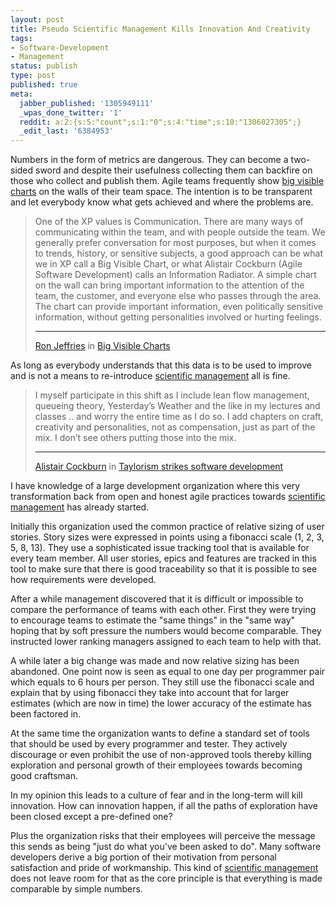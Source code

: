 ```yaml
---
layout: post
title: Pseudo Scientific Management Kills Innovation And Creativity
tags:
- Software-Development
- Management
status: publish
type: post
published: true
meta:
  jabber_published: '1305949111'
  _wpas_done_twitter: '1'
  reddit: a:2:{s:5:"count";s:1:"0";s:4:"time";s:10:"1306027305";}
  _edit_last: '6384953'
---
```

Numbers in the form of metrics are dangerous. They can become a two-sided sword and despite their usefulness collecting them can backfire on those who collect and publish them. Agile teams frequently show <a href="http://xprogramming.com/articles/bigvisiblecharts/">big visible charts</a> on the walls of their team space. The intention is to be transparent and let everybody know what gets achieved and where the problems are.

<blockquote>
	One of the XP values is Communication. There are many ways of communicating within the team, and with people outside the team. We generally prefer conversation for most purposes, but when it comes to trends, history, or sensitive subjects, a good approach can be what we in XP call a Big Visible Chart, or what Alistair Cockburn (Agile Software Development) calls an Information Radiator. A simple chart on the wall can bring important information to the attention of the team, the customer, and everyone else who passes through the area. The chart can provide important information, even politically sensitive information, without getting personalities involved or hurting feelings.
	<hr />
	<p><a href="http://xprogramming.com/">Ron Jeffries</a> in <a href="http://xprogramming.com/articles/bigvisiblecharts/">Big Visible Charts</a></p>
</blockquote>

As long as everybody understands that this data is to be used to improve and is not a means to re-introduce <a href="http://en.wikipedia.org/wiki/Scientific_management">scientific management</a> all is fine.

<blockquote>
	I myself participate in this shift as I include lean flow management, queueing theory, Yesterday’s Weather and the like in my lectures and classes .. and worry the entire time as I do so. I add chapters on craft, creativity and personalities, not as compensation, just as part of the mix. I don’t see others putting those into the mix.
	<hr />
	<p><a href="http://alistair.cockburn.us/">Alistair Cockburn</a> in <a href="http://alistair.cockburn.us/Taylorism+strikes+software+development">Taylorism strikes software development</a></p>
</blockquote>

I have knowledge of a large development organization where this very transformation back from open and honest agile practices towards <a href="http://en.wikipedia.org/wiki/Scientific_management">scientific management</a> has already started.

Initially this organization used the common practice of relative sizing of user stories. Story sizes were expressed in points using a fibonacci scale (1, 2, 3, 5, 8, 13). They use a sophisticated issue tracking tool that is available for every team member. All user stories, epics and features are tracked in this tool to make sure that there is good traceability so that it is possible to see how requirements were developed.

After a while management discovered that it is difficult or impossible to compare the performance of teams with each other. First they were trying to encourage teams to estimate the "same things" in the "same way" hoping that by soft pressure the numbers would become comparable. They instructed lower ranking managers assigned to each team to help with that.

A while later a big change was made and now relative sizing has been abandoned. One point now is seen as equal to one day per programmer pair which equals to 6 hours per person. They still use the fibonacci scale and explain that by using fibonacci they take into account that for larger estimates (which are now in time) the lower accuracy of the estimate has been factored in.

At the same time the organization wants to define a standard set of tools that should be used by every programmer and tester. They actively discourage or even prohibit the use of non-approved tools thereby killing exploration and personal growth of their employees towards becoming good craftsman.

In my opinion this leads to a culture of fear and in the long-term will kill innovation. How can innovation happen, if all the paths of exploration have been closed except a pre-defined one?

Plus the organization risks that their employees will perceive the message this sends as being "just do what you've been asked to do". Many software developers derive a big portion of their motivation from personal satisfaction and pride of workmanship. This kind of <a href="http://en.wikipedia.org/wiki/Scientific_management">scientific management</a> does not leave room for that as the core principle is that everything is made comparable by simple numbers.
